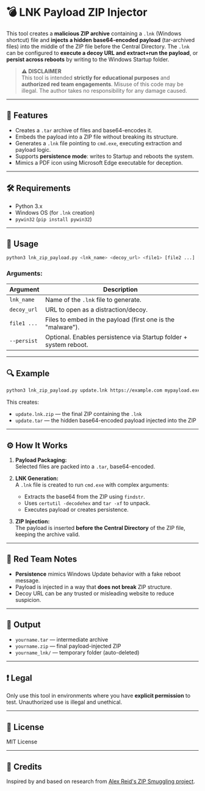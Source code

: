 # 💣 LNK Payload ZIP Injector

This tool creates a **malicious ZIP archive** containing a `.lnk` (Windows shortcut) file and **injects a hidden base64-encoded payload** (tar-archived files) into the middle of the ZIP file before the Central Directory. The `.lnk` can be configured to **execute a decoy URL and extract+run the payload**, or **persist across reboots** by writing to the Windows Startup folder.

> **⚠️ DISCLAIMER**\
> This tool is intended **strictly for educational purposes** and **authorized red team engagements**. Misuse of this code may be illegal. The author takes no responsibility for any damage caused.

---

## 📆 Features

- Creates a `.tar` archive of files and base64-encodes it.
- Embeds the payload into a ZIP file without breaking its structure.
- Generates a `.lnk` file pointing to `cmd.exe`, executing extraction and payload logic.
- Supports **persistence mode**: writes to Startup and reboots the system.
- Mimics a PDF icon using Microsoft Edge executable for deception.

---

## 🛠️ Requirements

- Python 3.x
- Windows OS (for `.lnk` creation)
- `pywin32` (`pip install pywin32`)

---

## 🚀 Usage

```bash
python3 lnk_zip_payload.py <lnk_name> <decoy_url> <file1> [file2 ...] [--persist]
```

### Arguments:

| Argument    | Description                                                       |
| ----------- | ----------------------------------------------------------------- |
| `lnk_name`  | Name of the `.lnk` file to generate.                              |
| `decoy_url` | URL to open as a distraction/decoy.                               |
| `file1 ...` | Files to embed in the payload (first one is the "malware").       |
| `--persist` | Optional. Enables persistence via Startup folder + system reboot. |

---

## 🔍 Example

```bash
python3 lnk_zip_payload.py update.lnk https://example.com mypayload.exe helper.dll --persist
```

This creates:

- `update.lnk.zip` — the final ZIP containing the `.lnk`
- `update.tar` — the hidden base64-encoded payload injected into the ZIP

---

## ⚙️ How It Works

1. **Payload Packaging:**\
   Selected files are packed into a `.tar`, base64-encoded.

2. **LNK Generation:**\
   A `.lnk` file is created to run `cmd.exe` with complex arguments:

   - Extracts the base64 from the ZIP using `findstr`.
   - Uses `certutil -decodehex` and `tar -xf` to unpack.
   - Executes payload or creates persistence.

3. **ZIP Injection:**\
   The payload is inserted **before the Central Directory** of the ZIP file, keeping the archive valid.

---

## 🔐 Red Team Notes

- **Persistence** mimics Windows Update behavior with a fake reboot message.
- Payload is injected in a way that **does not break** ZIP structure.
- Decoy URL can be any trusted or misleading website to reduce suspicion.

---

## 📌 Output

- `yourname.tar` — intermediate archive
- `yourname.zip` — final payload-injected ZIP
- `yourname_lnk/` — temporary folder (auto-deleted)

---

## ❗ Legal

Only use this tool in environments where you have **explicit permission** to test. Unauthorized use is illegal and unethical.

---

## 📄 License

MIT License

---

## 🙏 Credits

Inspired by and based on research from [Alex Reid's ZIP Smuggling project](https://github.com/Octoberfest7/zip_smuggling).

